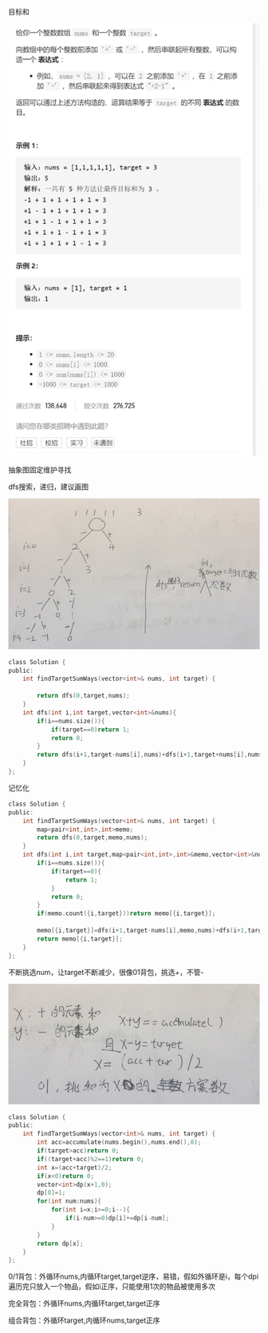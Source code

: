 目标和

![img](image/1629553194131.png)

抽象图固定维护寻找

dfs搜索，递归，建议画图

![img](image/1629557090604.png)

```c
class Solution {
public:
    int findTargetSumWays(vector<int>& nums, int target) {

        return dfs(0,target,nums);
    }
    int dfs(int i,int target,vector<int>&nums){
        if(i==nums.size()){
            if(target==0)return 1; 
            return 0;
        }
        return dfs(i+1,target-nums[i],nums)+dfs(i+1,target+nums[i],nums);
    }
};

```



记忆化

```c
class Solution {
public:
    int findTargetSumWays(vector<int>& nums, int target) {
        map<pair<int,int>,int>memo;
        return dfs(0,target,memo,nums);
    }
    int dfs(int i,int target,map<pair<int,int>,int>&memo,vector<int>&nums){
        if(i==nums.size()){
            if(target==0){
                return 1;
            }
            return 0;
        }
        if(memo.count({i,target}))return memo[{i,target}];

        memo[{i,target}]=dfs(i+1,target-nums[i],memo,nums)+dfs(i+1,target+nums[i],memo,nums);
        return memo[{i,target}];
    }
};
```





不断挑选num，让target不断减少，很像01背包，挑选+，不管-

![img](image/1629557103090.png)

```c
class Solution {
public:
    int findTargetSumWays(vector<int>& nums, int target) {
        int acc=accumulate(nums.begin(),nums.end(),0);
        if(target>acc)return 0;
        if((target+acc)%2==1)return 0;
        int x=(acc+target)/2;
        if(x<0)return 0;
        vector<int>dp(x+1,0);
        dp[0]=1;
        for(int num:nums){
            for(int i=x;i>=0;i--){
                if(i-num>=0)dp[i]+=dp[i-num];
            }
        }
        return dp[x];
    }
};
```



0/1背包：外循环nums,内循环target,target逆序，易错，假如外循环是i，每个dpi遍历完只放入一个物品，假如i正序，只能使用1次的物品被使用多次

完全背包：外循环nums,内循环target,target正序

组合背包：外循环target,内循环nums,target正序